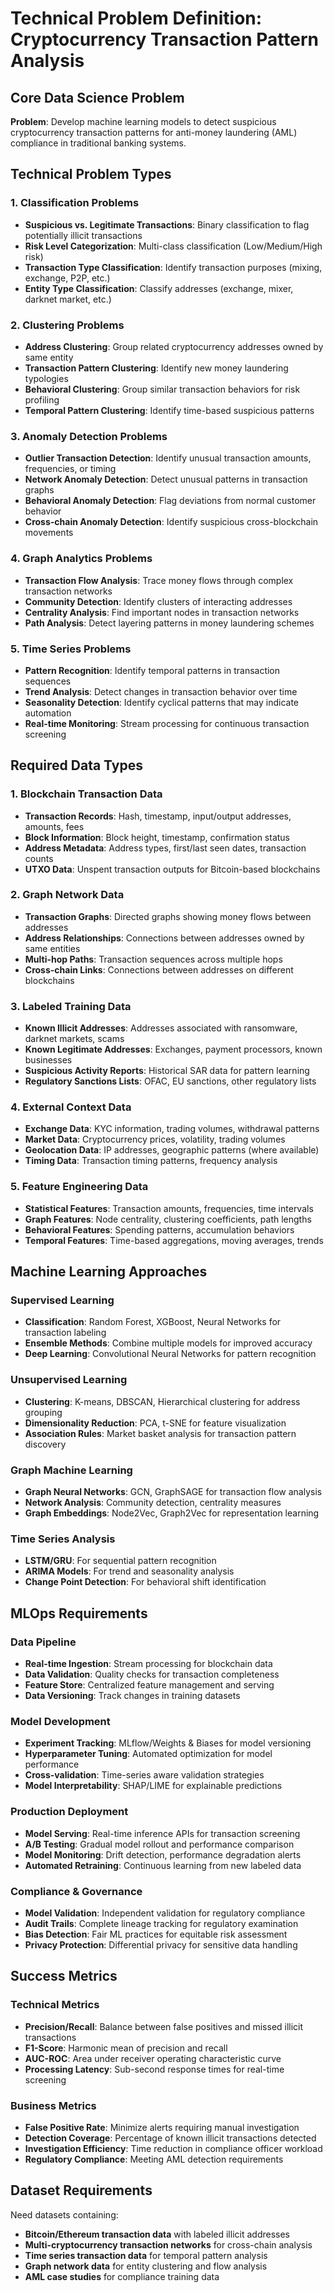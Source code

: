 # Technical Problem Definition: Cryptocurrency Transaction Pattern Analysis

## Core Data Science Problem

**Problem**: Develop machine learning models to detect suspicious cryptocurrency transaction patterns for anti-money laundering (AML) compliance in traditional banking systems.

## Technical Problem Types

### 1. **Classification Problems**
- **Suspicious vs. Legitimate Transactions**: Binary classification to flag potentially illicit transactions
- **Risk Level Categorization**: Multi-class classification (Low/Medium/High risk)
- **Transaction Type Classification**: Identify transaction purposes (mixing, exchange, P2P, etc.)
- **Entity Type Classification**: Classify addresses (exchange, mixer, darknet market, etc.)

### 2. **Clustering Problems**
- **Address Clustering**: Group related cryptocurrency addresses owned by same entity
- **Transaction Pattern Clustering**: Identify new money laundering typologies
- **Behavioral Clustering**: Group similar transaction behaviors for risk profiling
- **Temporal Pattern Clustering**: Identify time-based suspicious patterns

### 3. **Anomaly Detection Problems**
- **Outlier Transaction Detection**: Identify unusual transaction amounts, frequencies, or timing
- **Network Anomaly Detection**: Detect unusual patterns in transaction graphs
- **Behavioral Anomaly Detection**: Flag deviations from normal customer behavior
- **Cross-chain Anomaly Detection**: Identify suspicious cross-blockchain movements

### 4. **Graph Analytics Problems**
- **Transaction Flow Analysis**: Trace money flows through complex transaction networks
- **Community Detection**: Identify clusters of interacting addresses
- **Centrality Analysis**: Find important nodes in transaction networks
- **Path Analysis**: Detect layering patterns in money laundering schemes

### 5. **Time Series Problems**
- **Pattern Recognition**: Identify temporal patterns in transaction sequences
- **Trend Analysis**: Detect changes in transaction behavior over time
- **Seasonality Detection**: Identify cyclical patterns that may indicate automation
- **Real-time Monitoring**: Stream processing for continuous transaction screening

## Required Data Types

### 1. **Blockchain Transaction Data**
- **Transaction Records**: Hash, timestamp, input/output addresses, amounts, fees
- **Block Information**: Block height, timestamp, confirmation status
- **Address Metadata**: Address types, first/last seen dates, transaction counts
- **UTXO Data**: Unspent transaction outputs for Bitcoin-based blockchains

### 2. **Graph Network Data**
- **Transaction Graphs**: Directed graphs showing money flows between addresses
- **Address Relationships**: Connections between addresses owned by same entities
- **Multi-hop Paths**: Transaction sequences across multiple hops
- **Cross-chain Links**: Connections between addresses on different blockchains

### 3. **Labeled Training Data**
- **Known Illicit Addresses**: Addresses associated with ransomware, darknet markets, scams
- **Known Legitimate Addresses**: Exchanges, payment processors, known businesses
- **Suspicious Activity Reports**: Historical SAR data for pattern learning
- **Regulatory Sanctions Lists**: OFAC, EU sanctions, other regulatory lists

### 4. **External Context Data**
- **Exchange Data**: KYC information, trading volumes, withdrawal patterns
- **Market Data**: Cryptocurrency prices, volatility, trading volumes
- **Geolocation Data**: IP addresses, geographic patterns (where available)
- **Timing Data**: Transaction timing patterns, frequency analysis

### 5. **Feature Engineering Data**
- **Statistical Features**: Transaction amounts, frequencies, time intervals
- **Graph Features**: Node centrality, clustering coefficients, path lengths
- **Behavioral Features**: Spending patterns, accumulation behaviors
- **Temporal Features**: Time-based aggregations, moving averages, trends

## Machine Learning Approaches

### **Supervised Learning**
- **Classification**: Random Forest, XGBoost, Neural Networks for transaction labeling
- **Ensemble Methods**: Combine multiple models for improved accuracy
- **Deep Learning**: Convolutional Neural Networks for pattern recognition

### **Unsupervised Learning**  
- **Clustering**: K-means, DBSCAN, Hierarchical clustering for address grouping
- **Dimensionality Reduction**: PCA, t-SNE for feature visualization
- **Association Rules**: Market basket analysis for transaction pattern discovery

### **Graph Machine Learning**
- **Graph Neural Networks**: GCN, GraphSAGE for transaction flow analysis
- **Network Analysis**: Community detection, centrality measures
- **Graph Embeddings**: Node2Vec, Graph2Vec for representation learning

### **Time Series Analysis**
- **LSTM/GRU**: For sequential pattern recognition
- **ARIMA Models**: For trend and seasonality analysis
- **Change Point Detection**: For behavioral shift identification

## MLOps Requirements

### **Data Pipeline**
- **Real-time Ingestion**: Stream processing for blockchain data
- **Data Validation**: Quality checks for transaction completeness
- **Feature Store**: Centralized feature management and serving
- **Data Versioning**: Track changes in training datasets

### **Model Development**
- **Experiment Tracking**: MLflow/Weights & Biases for model versioning
- **Hyperparameter Tuning**: Automated optimization for model performance
- **Cross-validation**: Time-series aware validation strategies
- **Model Interpretability**: SHAP/LIME for explainable predictions

### **Production Deployment**
- **Model Serving**: Real-time inference APIs for transaction screening
- **A/B Testing**: Gradual model rollout and performance comparison
- **Model Monitoring**: Drift detection, performance degradation alerts
- **Automated Retraining**: Continuous learning from new labeled data

### **Compliance & Governance**
- **Model Validation**: Independent validation for regulatory compliance
- **Audit Trails**: Complete lineage tracking for regulatory examination
- **Bias Detection**: Fair ML practices for equitable risk assessment
- **Privacy Protection**: Differential privacy for sensitive data handling

## Success Metrics

### **Technical Metrics**
- **Precision/Recall**: Balance between false positives and missed illicit transactions
- **F1-Score**: Harmonic mean of precision and recall
- **AUC-ROC**: Area under receiver operating characteristic curve
- **Processing Latency**: Sub-second response times for real-time screening

### **Business Metrics**
- **False Positive Rate**: Minimize alerts requiring manual investigation
- **Detection Coverage**: Percentage of known illicit transactions detected
- **Investigation Efficiency**: Time reduction in compliance officer workload
- **Regulatory Compliance**: Meeting AML detection requirements

## Dataset Requirements

Need datasets containing:
- **Bitcoin/Ethereum transaction data** with labeled illicit addresses
- **Multi-cryptocurrency transaction networks** for cross-chain analysis
- **Time series transaction data** for temporal pattern analysis
- **Graph network data** for entity clustering and flow analysis
- **AML case studies** for compliance training data